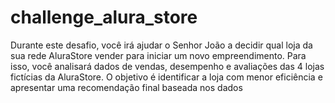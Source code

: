 # challenge_alura_store
Durante este desafio, você irá ajudar o Senhor João a decidir qual loja da sua rede AluraStore vender para iniciar um novo empreendimento. Para isso, você analisará dados de vendas, desempenho e avaliações das 4 lojas fictícias da AluraStore. O objetivo é identificar a loja com menor eficiência e apresentar uma recomendação final baseada nos dados

